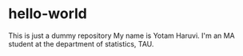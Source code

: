 # hello-world
This is just a dummy repository
My name is Yotam Haruvi. I'm an MA student at the department of statistics, TAU.
